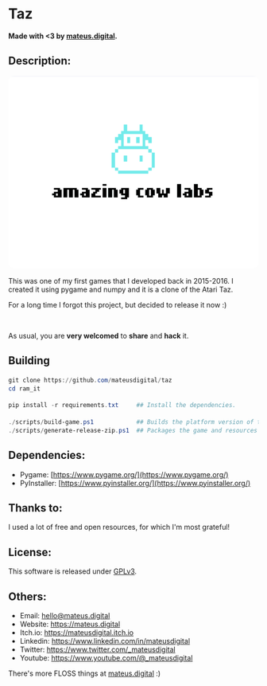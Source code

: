 # Taz

**Made with <3 by [mateus.digital](https://mateus.digital).**

## Description:

<p align="center">
    <img style="border-radius: 10px;" src="./resources/readme_game.gif"/>
</p>

This was one of my first games that I developed back in 2015-2016.
I created it using pygame and numpy and it is a clone of the Atari Taz.


For a long time I forgot this project, but decided to release it now :)

<br>

As usual, you are **very welcomed** to **share** and **hack** it.


## Building


```powershell
git clone https://github.com/mateusdigital/taz
cd ram_it

pip install -r requirements.txt     ## Install the dependencies.

./scripts/build-game.ps1            ## Builds the platform version of the game.
./scripts/generate-release-zip.ps1  ## Packages the game and resources to distribution.
```

## Dependencies:

- Pygame: [https://www.pygame.org/](https://www.pygame.org/)
- PyInstaller: [https://www.pyinstaller.org/](https://www.pyinstaller.org/)

## Thanks to:

I used a lot of free and open resources, for which I'm most grateful!


## License:

This software is released under [GPLv3](https://www.gnu.org/licenses/gpl-3.0.en.html).


## Others:

- Email: hello@mateus.digital
- Website: https://mateus.digital
- Itch.io: https://mateusdigital.itch.io
- Linkedin: https://www.linkedin.com/in/mateusdigital
- Twitter: https://www.twitter.com/_mateusdigital
- Youtube: https://www.youtube.com/@_mateusdigital

There's more FLOSS things at [mateus.digital](https://mateus.digital) :)
